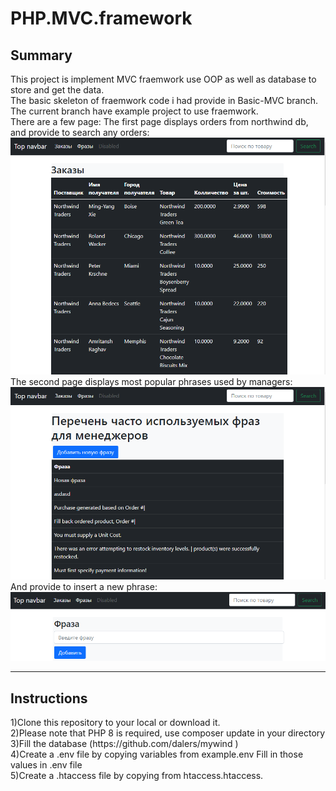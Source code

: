# PHP.MVC.framework
<h2>Summary</h2>
This project is implement MVC fraemwork use OOP as well as database to store and get the data.<br>
The basic skeleton of fraemwork code i had provide in Basic-MVC branch.<br>
The current branch have example project to use fraemwork. <br>
There are a few page:
The first page  displays orders from northwind db, and provide to search any orders:
<img src="https://github.com/ilyazenQ/PHP.MVC.framework/blob/main/gitpictures/1.PNG">
The second page displays most popular phrases used by managers:
<img src="https://github.com/ilyazenQ/PHP.MVC.framework/blob/main/gitpictures/2.PNG">
And provide to insert a new phrase:
<img src="https://github.com/ilyazenQ/PHP.MVC.framework/blob/main/gitpictures/3.PNG">
<hr>
<h2>Instructions</h2>
1)Clone this repository to your local or download it. <br>
2)Please note that PHP 8 is required, use composer update in your directory <br>
3)Fill the database (https://github.com/dalers/mywind )<br>
4)Create a .env file by copying variables from example.env Fill in those values in .env file<br>
5)Create a .htaccess file by copying from htaccess.htaccess.<br>
